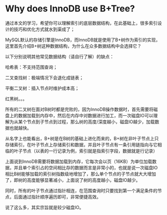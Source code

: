# Why does InnoDB use B+Tree?

通过本文的学习，希望你可以理解索引的底层数据结构，在此基础上，很多索引设计的技巧和优化方式就水到渠成了；

MySQL默认的存储引擎是InnoDB，而InnoDB就是使用了B+树作为索引的实现，这里首先介绍B+树这种数据结构，为什么在众多数据结构中会选择它？

以下分别说明其他常见数据结构（请自行了解）的缺点：

哈希表：不支持范围查询；

二叉查找树：极端情况下会退化成链表；

平衡二叉树：插入节点时维护成本高；

红黑树。。。

所有的二叉树在面对B树时都是完败的，因为InnoDB操作数据时，首先需要将磁盘上的数据加载到内存中，然后在内存中对数据进行加工，而一次磁盘IO可以理解为从某个节点到子节点到过程，那么树的高度/深度越小，磁盘IO越少，加载数据也就越快。

从名字上也能看出，B+树是在B树的基础上进化而来的，B+树在非叶子节点上只存储索引，在叶子节点上存储索引和数据，并且叶子节点有一条引用链指向与它相临的叶子节点（以表的一行记录为例，索引就是指索引字段，数据就是行记录）

上面说到InnoDB需要将数据加载到内存，它每次会以页（16KB）为单位加载数据，并且单个索引占的空间相比存的数据而言是非常小的，也就是说一次磁盘IO相比B树能够加载的索引树指数级地增加了，那么单个节点的子节点就大大增加了，即树的高度能够显著减小，上面说了树的高度越小，磁盘IO越少。

同时，所有的叶子节点通过指针相连，在范围查询时只要找到第一个满足条件的节点，后面通过指针顺序遍历即可，非常便捷高效。

说了这么多，其实宗旨就是较少磁盘IO。
